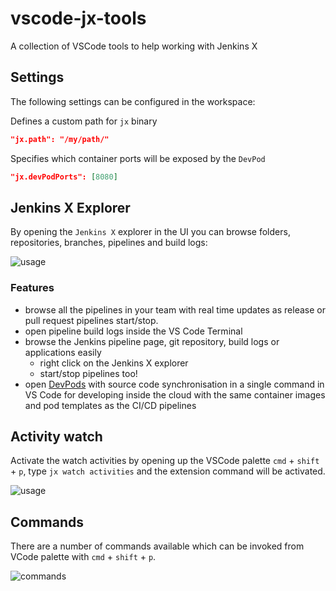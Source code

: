 # vscode-jx-tools

A collection of VSCode tools to help working with Jenkins X

## Settings 

The following settings can be configured in the workspace:

Defines a custom path for `jx` binary
```json
"jx.path": "/my/path/" 
```

Specifies which container ports will be exposed by the `DevPod`
```json
"jx.devPodPorts": [8080]
```

## Jenkins X Explorer

By opening the `Jenkins X` explorer in the UI you can browse folders, repositories, branches, pipelines and build logs:

![usage](https://raw.githubusercontent.com/jenkins-x/vscode-jx-tools/master/images/explorer.png)


### Features
* browse all the pipelines in your team with real time updates as release or pull request pipelines start/stop.
* open pipeline build logs inside the VS Code Terminal
* browse the Jenkins pipeline page, git repository, build logs or applications easily
  * right click on the Jenkins X explorer
  * start/stop pipelines too! 
* open [DevPods](https://jenkins-x.io/developing/devpods/) with source code synchronisation in a single command in VS Code for developing inside the cloud with the same container images and pod templates as the CI/CD pipelines  


## Activity watch
Activate the watch activities by opening up the VSCode palette `cmd` + `shift` + `p`, type `jx watch activities` and the extension command will be activated.

![usage](https://raw.githubusercontent.com/jenkins-x/vscode-jx-tools/master/images/usage.png)

## Commands

There are a number of commands available which can be invoked from VCode palette with `cmd` + `shift` + `p`.

![commands](https://raw.githubusercontent.com/jenkins-x/vscode-jx-tools/master/images/commands.png)

